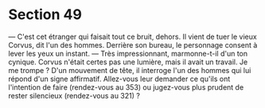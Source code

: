 # Section 49

— C'est cet étranger qui faisait tout ce bruit, dehors. Il vient de 
tuer le vieux Corvus, dit l'un des hommes. 
Derrière son bureau, le personnage consent à lever les yeux un 
instant. 
— Très impressionnant, marmonne-t-il d'un ton cynique. Corvus 
n'était certes pas une lumière, mais il avait un travail. Je me 
trompe ? 
D'un mouvement de tête, il interroge l'un des hommes qui lui 
répond d'un signe affirmatif. Allez-vous leur demander ce qu'ils 
ont l'intention de faire (rendez-vous au 353) ou jugez-vous plus 
prudent de rester silencieux (rendez-vous au 321) ?